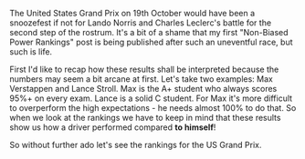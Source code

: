 The United States Grand Prix on 19th October would have been a snoozefest if not for Lando Norris and Charles Leclerc's battle for the second step of the rostrum. It's a bit of a shame that my first "Non-Biased Power Rankings" post is being published after such an uneventful race, but such is life. 

First I'd like to recap how these results shall be interpreted because the numbers may seem a bit arcane at first. Let's take two examples: Max Verstappen and Lance Stroll. Max is the A+ student who always scores 95%+ on every exam. Lance is a solid C student. For Max it's more difficult to overperform the high expectations - he needs almost 100% to do that. So when we look at the rankings we have to keep in mind that these results show us how a driver performed compared **to himself**! 

So without further ado let's see the rankings for the US Grand Prix.

<!-- PLOT:last_race_table -->